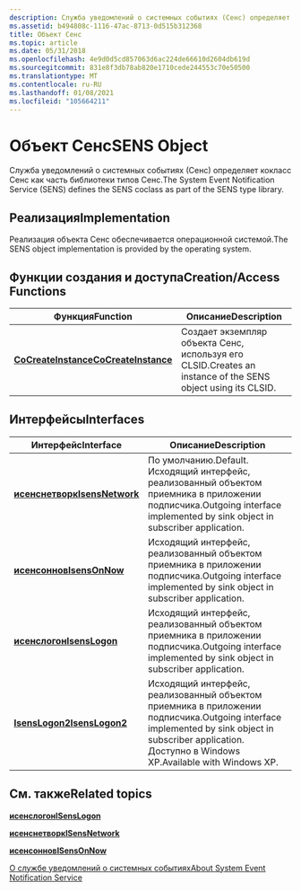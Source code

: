 ```yaml
---
description: Служба уведомлений о системных событиях (Сенс) определяет кокласс Сенс как часть библиотеки типов Сенс.
ms.assetid: b494808c-1116-47ac-8713-0d515b312368
title: Объект Сенс
ms.topic: article
ms.date: 05/31/2018
ms.openlocfilehash: 4e9d0d5cd857063d6ac224de66610d2604db619d
ms.sourcegitcommit: 831e8f3db78ab820e1710cede244553c70e50500
ms.translationtype: MT
ms.contentlocale: ru-RU
ms.lasthandoff: 01/08/2021
ms.locfileid: "105664211"
---
```

# <a name="sens-object"></a><span data-ttu-id="798d3-103">Объект Сенс</span><span class="sxs-lookup"><span data-stu-id="798d3-103">SENS Object</span></span>

<span data-ttu-id="798d3-104">Служба уведомлений о системных событиях (Сенс) определяет кокласс Сенс как часть библиотеки типов Сенс.</span><span class="sxs-lookup"><span data-stu-id="798d3-104">The System Event Notification Service (SENS) defines the SENS coclass as part of the SENS type library.</span></span>

## <a name="implementation"></a><span data-ttu-id="798d3-105">Реализация</span><span class="sxs-lookup"><span data-stu-id="798d3-105">Implementation</span></span>

<span data-ttu-id="798d3-106">Реализация объекта Сенс обеспечивается операционной системой.</span><span class="sxs-lookup"><span data-stu-id="798d3-106">The SENS object implementation is provided by the operating system.</span></span>

## <a name="creationaccess-functions"></a><span data-ttu-id="798d3-107">Функции создания и доступа</span><span class="sxs-lookup"><span data-stu-id="798d3-107">Creation/Access Functions</span></span>



| <span data-ttu-id="798d3-108">Функция</span><span class="sxs-lookup"><span data-stu-id="798d3-108">Function</span></span>                                      | <span data-ttu-id="798d3-109">Описание</span><span class="sxs-lookup"><span data-stu-id="798d3-109">Description</span></span>                                             |
|-----------------------------------------------|---------------------------------------------------------|
| [<span data-ttu-id="798d3-110">**CoCreateInstance**</span><span class="sxs-lookup"><span data-stu-id="798d3-110">**CoCreateInstance**</span></span>](/windows/win32/api/combaseapi/nf-combaseapi-cocreateinstance) | <span data-ttu-id="798d3-111">Создает экземпляр объекта Сенс, используя его CLSID.</span><span class="sxs-lookup"><span data-stu-id="798d3-111">Creates an instance of the SENS object using its CLSID.</span></span> |



 

## <a name="interfaces"></a><span data-ttu-id="798d3-112">Интерфейсы</span><span class="sxs-lookup"><span data-stu-id="798d3-112">Interfaces</span></span>



| <span data-ttu-id="798d3-113">Интерфейс</span><span class="sxs-lookup"><span data-stu-id="798d3-113">Interface</span></span>                            | <span data-ttu-id="798d3-114">Описание</span><span class="sxs-lookup"><span data-stu-id="798d3-114">Description</span></span>                                                                                         |
|--------------------------------------|-----------------------------------------------------------------------------------------------------|
| [<span data-ttu-id="798d3-115">**исенснетворк**</span><span class="sxs-lookup"><span data-stu-id="798d3-115">**IsensNetwork**</span></span>](/windows/desktop/api/Sensevts/nn-sensevts-isensnetwork) | <span data-ttu-id="798d3-116">По умолчанию.</span><span class="sxs-lookup"><span data-stu-id="798d3-116">Default.</span></span> <span data-ttu-id="798d3-117">Исходящий интерфейс, реализованный объектом приемника в приложении подписчика.</span><span class="sxs-lookup"><span data-stu-id="798d3-117">Outgoing interface implemented by sink object in subscriber application.</span></span>                   |
| [<span data-ttu-id="798d3-118">**исенсоннов**</span><span class="sxs-lookup"><span data-stu-id="798d3-118">**IsensOnNow**</span></span>](/windows/desktop/api/Sensevts/nn-sensevts-isensonnow)     | <span data-ttu-id="798d3-119">Исходящий интерфейс, реализованный объектом приемника в приложении подписчика.</span><span class="sxs-lookup"><span data-stu-id="798d3-119">Outgoing interface implemented by sink object in subscriber application.</span></span>                            |
| [<span data-ttu-id="798d3-120">**исенслогон**</span><span class="sxs-lookup"><span data-stu-id="798d3-120">**IsensLogon**</span></span>](/windows/desktop/api/Sensevts/nn-sensevts-isenslogon)     | <span data-ttu-id="798d3-121">Исходящий интерфейс, реализованный объектом приемника в приложении подписчика.</span><span class="sxs-lookup"><span data-stu-id="798d3-121">Outgoing interface implemented by sink object in subscriber application.</span></span>                            |
| [<span data-ttu-id="798d3-122">**IsensLogon2**</span><span class="sxs-lookup"><span data-stu-id="798d3-122">**IsensLogon2**</span></span>](/windows/desktop/api/Sensevts/nn-sensevts-isenslogon2)   | <span data-ttu-id="798d3-123">Исходящий интерфейс, реализованный объектом приемника в приложении подписчика.</span><span class="sxs-lookup"><span data-stu-id="798d3-123">Outgoing interface implemented by sink object in subscriber application.</span></span> <span data-ttu-id="798d3-124">Доступно в Windows XP.</span><span class="sxs-lookup"><span data-stu-id="798d3-124">Available with Windows XP.</span></span> |



 

## <a name="related-topics"></a><span data-ttu-id="798d3-125">См. также</span><span class="sxs-lookup"><span data-stu-id="798d3-125">Related topics</span></span>

<dl> <dt>

[<span data-ttu-id="798d3-126">**исенслогон**</span><span class="sxs-lookup"><span data-stu-id="798d3-126">**ISensLogon**</span></span>](/windows/desktop/api/Sensevts/nn-sensevts-isenslogon)
</dt> <dt>

[<span data-ttu-id="798d3-127">**исенснетворк**</span><span class="sxs-lookup"><span data-stu-id="798d3-127">**ISensNetwork**</span></span>](/windows/desktop/api/Sensevts/nn-sensevts-isensnetwork)
</dt> <dt>

[<span data-ttu-id="798d3-128">**исенсоннов**</span><span class="sxs-lookup"><span data-stu-id="798d3-128">**ISensOnNow**</span></span>](/windows/desktop/api/Sensevts/nn-sensevts-isensonnow)
</dt> <dt>

[<span data-ttu-id="798d3-129">О службе уведомлений о системных событиях</span><span class="sxs-lookup"><span data-stu-id="798d3-129">About System Event Notification Service</span></span>](about-system-event-notification-service.md)
</dt> </dl>

 

 
